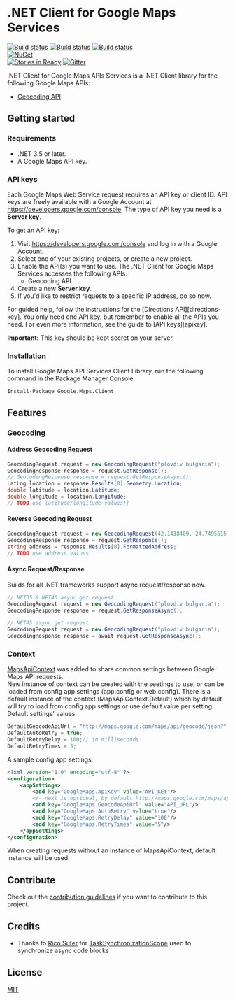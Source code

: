 # .NET Client for Google Maps Services

[![Build status](https://ci.appveyor.com/api/projects/status/ihwbnutdfeyb34pb?svg=true)](https://ci.appveyor.com/project/velyo/google-maps-services) 
[![Build status](https://ci.appveyor.com/api/projects/status/ihwbnutdfeyb34pb/branch/net35?svg=true&pendingText=net35&failingText=net35&passingText=net35)](https://ci.appveyor.com/project/velyo/google-maps-services/branch/net35) 
[![Build status](https://ci.appveyor.com/api/projects/status/ihwbnutdfeyb34pb/branch/net40?svg=true&pendingText=net40&failingText=net40&passingText=net40)](https://ci.appveyor.com/project/velyo/google-maps-services/branch/net40)  
[![NuGet](https://img.shields.io/nuget/v/Google.Maps.Client.svg?maxAge=600)](https://www.nuget.org/packages/Google.Maps.Client/)  
[![Stories in Ready](https://badge.waffle.io/velyo/google-maps-services.svg?label=ready&title=Ready)](http://waffle.io/velyo/google-maps-services) 
[![Gitter](https://badges.gitter.im/velyo/google-maps-services.svg)](https://gitter.im/velyo/google-maps-services?utm_source=badge&utm_medium=badge&utm_campaign=pr-badge) 

.NET Client for Google Maps APIs Services is a .NET Client library for the following Google Maps APIs:

 - [Geocoding API](https://developers.google.com/maps/documentation/geocoding)

## Getting started

### Requirements

 - .NET 3.5 or later.
 - A Google Maps API key.

### API keys

Each Google Maps Web Service request requires an API key or client ID. API keys
are freely available with a Google Account at
https://developers.google.com/console. The type of API key you need is a 
**Server key**. 

To get an API key:

 1. Visit https://developers.google.com/console and log in with
    a Google Account.
 1. Select one of your existing projects, or create a new project.
 1. Enable the API(s) you want to use. The .NET Client for Google Maps Services
    accesses the following APIs:
    * Geocoding API
 1. Create a new **Server key**.
 1. If you'd like to restrict requests to a specific IP address, do so now.
 
For guided help, follow the instructions for the [Directions API][directions-key]. 
You only need one API key, but remember to enable all the APIs you need.
For even more information, see the guide to [API keys][apikey].

**Important:** This key should be kept secret on your server.

### Installation

To install Google Maps API Services Client Library, run the following command in the Package Manager Console

```
Install-Package Google.Maps.Client
```

## Features
 
### Geocoding

#### Address Geocoding Request

```csharp
GeocodingRequest request = new GeocodingRequest("plovdiv bulgaria");
GeocodingResponse response = request.GetResponse();
// GeocodingResponse response = request.GetResponseAsync();
LatLng location = response.Results[0].Geometry.Location;
double latitude = location.Latitude;
double longitude = location.Longitude;
// TODO use latitude/longitude values}}
```

#### Reverse Geocoding Request

```csharp
GeocodingRequest request = new GeocodingRequest(42.1438409, 24.7495615);
GeocodingResponse response = request.GetResponse();
string address = response.Results[0].FormattedAddress;
// TODO use address values
```

#### Async Request/Response

Builds for all .NET frameworks support async request/response now.

```csharp
// NET35 & NET40 async get request
GeocodingRequest request = new GeocodingRequest("plovdiv bulgaria");
GeocodingResponse response = request.GetResponseAsync();
```

```csharp
// NET45 async get request
GeocodingRequest request = new GeocodingRequest("plovdiv bulgaria");
GeocodingResponse response = await request.GetResponseAsync();
```

### Context

[MapsApiContext](https://github.com/velyo/google-maps-services/blob/master/src/Client/MapsApiContext.cs) was added to share common settings between Google Maps API requests.  
New instance of context can be created with the seetings to use, or can be loaded from config app settings (app.config or web.config).
There is a default instance of the context (MapsApiContext.Default) which by default will try to load from config app settings or use default value per setting.  
Default settings' values:
``` csharp
DefaultGeocodeApiUrl = "http://maps.google.com/maps/api/geocode/json?";
DefaultAutoRetry = true;
DefaultRetryDelay = 100;// in milliseconds
DefaultRetryTimes = 5;
```
A sample config app settings:
``` xml
<?xml version="1.0" encoding="utf-8" ?>
<configuration>
    <appSettings>
        <add key="GoogleMaps.ApiKey" value="API_KEY"/>
        <!--next is optional, by default http://maps.google.com/maps/api/geocode/json? will be used-->
        <add key="GoogleMaps.GeocodeApiUrl" value="API_URL"/>
        <add key="GoogleMaps.AutoRetry" value="true"/>
        <add key="GoogleMaps.RetryDelay" value="100"/>
        <add key="GoogleMaps.RetryTimes" value="5"/>
    </appSettings>
</configuration>
```

When creating requests without an instance of MapsApiContext, default instance will be used.

## Contribute

Check out the [contribution guidelines](https://github.com/velyo/google-maps-services/blob/master/CONTRIBUTING.md) if you want to contribute to this project.

## Credits

- Thanks to [Rico Suter](https://github.com/rsuter) for [TaskSynchronizationScope](https://github.com/MyToolkit/MyToolkit/blob/master/src/MyToolkit/Utilities/TaskSynchronizationScope.cs) used to synchronize async code blocks

## License

[MIT](https://github.com/velyo/google-maps-services/blob/master/LICENSE)